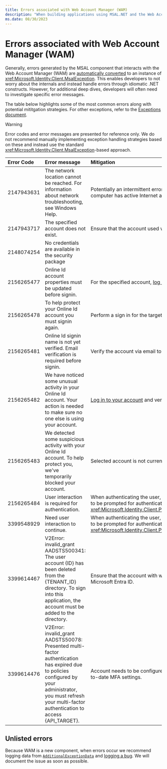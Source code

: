 ```yaml
---
title: Errors associated with Web Account Manager (WAM)
description: "When building applications using MSAL.NET and the Web Account Manager (WAM), developers may run into issues. This article explains potential errors and mitigations."
ms.date: 08/30/2023
---
```


# Errors associated with Web Account Manager (WAM)

Generally, errors generated by the MSAL component that interacts with the Web Account Manager (WAM) are [automatically converted](https://github.com/AzureAD/microsoft-authentication-library-for-dotnet/blob/d25f45f7e356bd92986e412dd68b5d341343aa6a/src/client/Microsoft.Identity.Client/Platforms/Features/RuntimeBroker/WamAdapters.cs#L56) to an instance of <xref:Microsoft.Identity.Client.MsalException>. This enables developers to not worry about the internals and instead handle errors through idiomatic .NET constructs. However, for additional deep dives, developers will often need to investigate specific error messages.

The table below highlights some of the most common errors along with potential mititgation strategies. For other exceptions, refer to the [Exceptions document](../../advanced/exceptions/index.md).

>[!WARNING]
>Error codes and error messages are presented for reference only. We do not recommend manually implementing exception handling strategies based on these and instead use the standard <xref:Microsoft.Identity.Client.MsalException>-based approach.

| Error Code | Error message | Mitigation |
|:-----------|:--------------|:-----------|
| 2147943631 | The network location cannot be reached. For information about network troubleshooting, see Windows Help. | Potentially an intermittent error. Try running the code later, and ensure that the computer has active Internet access. |
| 2147943717 | The specified account does not exist. | Ensure that the account used with WAM exists. |
| 2148074254 | No credentials are available in the security package | |
| 2156265477 | Online Id account properties must be updated before signin. | For the specified account, [log in to your account](https://account.microsoft.com/) to ensure it's fully set up. |
| 2156265478 | To help protect your Online Id account you must signin again. | Perform a sign in for the target account with WAM. |
| 2156265481 | Online Id signin name is not yet verified. Email verification is required before signin. | Verify the account via email to make sure that it can be used. |
| 2156265482 | We have noticed some unusual activity in your Online Id account. Your action is needed to make sure no one else is using your account. | [Log in to your account](https://account.microsoft.com/) and verify that the account is not suspended. |
| 2156265483 | We detected some suspicious activity with your Online Id account. To help protect you, we've temporarily blocked your account. | Selected account is not currently able to be used for authentication. |
| 2156265484 | User interaction is required for authentication. | When authenticating the user, WAM could not use a cached token. User needs to be prompted for authentication via <xref:Microsoft.Identity.Client.PublicClientApplication.AcquireTokenInteractive*>. |
| 3399548929 | Need user interaction to continue. | When authenticating the user, WAM could not use a cached token. User needs to be prompted for authentication via <xref:Microsoft.Identity.Client.PublicClientApplication.AcquireTokenInteractive*>. |
| 3399614467 | V2Error: invalid_grant AADSTS500341: The user account {ID} has been deleted from the {TENANT_ID} directory. To sign into this application, the account must be added to the directory.| Ensure that the account with which the user tries to sign in is registered in Microsoft Entra ID. |
| 3399614476 | V2Error: invalid_grant AADSTS50078: Presented multi-factor authentication has expired due to policies configured by your administrator, you must refresh your multi-factor authentication to access {API_TARGET}. | Account needs to be configured by the Microsoft Entra administrator with up-to-date MFA settings. |

## Unlisted errors

Because WAM is a new component, when errors occur we recommend logging data from [`AdditionalExceptionData`](xref:Microsoft.Identity.Client.MsalException.AdditionalExceptionData*) and [logging a bug](https://github.com/AzureAD/microsoft-authentication-library-for-dotnet/issues). We will document the issue as soon as possible.
